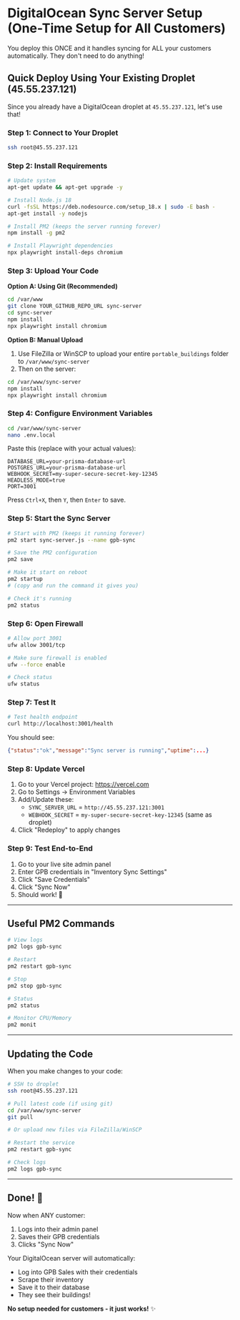 # DigitalOcean Sync Server Setup (One-Time Setup for All Customers)

You deploy this ONCE and it handles syncing for ALL your customers automatically. They don't need to do anything!

## Quick Deploy Using Your Existing Droplet (45.55.237.121)

Since you already have a DigitalOcean droplet at `45.55.237.121`, let's use that!

### Step 1: Connect to Your Droplet

```bash
ssh root@45.55.237.121
```

### Step 2: Install Requirements

```bash
# Update system
apt-get update && apt-get upgrade -y

# Install Node.js 18
curl -fsSL https://deb.nodesource.com/setup_18.x | sudo -E bash -
apt-get install -y nodejs

# Install PM2 (keeps the server running forever)
npm install -g pm2

# Install Playwright dependencies
npx playwright install-deps chromium
```

### Step 3: Upload Your Code

**Option A: Using Git (Recommended)**
```bash
cd /var/www
git clone YOUR_GITHUB_REPO_URL sync-server
cd sync-server
npm install
npx playwright install chromium
```

**Option B: Manual Upload**
1. Use FileZilla or WinSCP to upload your entire `portable_buildings` folder to `/var/www/sync-server`
2. Then on the server:
```bash
cd /var/www/sync-server
npm install
npx playwright install chromium
```

### Step 4: Configure Environment Variables

```bash
cd /var/www/sync-server
nano .env.local
```

Paste this (replace with your actual values):
```env
DATABASE_URL=your-prisma-database-url
POSTGRES_URL=your-prisma-database-url
WEBHOOK_SECRET=my-super-secure-secret-key-12345
HEADLESS_MODE=true
PORT=3001
```

Press `Ctrl+X`, then `Y`, then `Enter` to save.

### Step 5: Start the Sync Server

```bash
# Start with PM2 (keeps it running forever)
pm2 start sync-server.js --name gpb-sync

# Save the PM2 configuration
pm2 save

# Make it start on reboot
pm2 startup
# (copy and run the command it gives you)

# Check it's running
pm2 status
```

### Step 6: Open Firewall

```bash
# Allow port 3001
ufw allow 3001/tcp

# Make sure firewall is enabled
ufw --force enable

# Check status
ufw status
```

### Step 7: Test It

```bash
# Test health endpoint
curl http://localhost:3001/health
```

You should see:
```json
{"status":"ok","message":"Sync server is running","uptime":...}
```

### Step 8: Update Vercel

1. Go to your Vercel project: https://vercel.com
2. Go to Settings → Environment Variables
3. Add/Update these:
   - `SYNC_SERVER_URL` = `http://45.55.237.121:3001`
   - `WEBHOOK_SECRET` = `my-super-secure-secret-key-12345` (same as droplet)
4. Click "Redeploy" to apply changes

### Step 9: Test End-to-End

1. Go to your live site admin panel
2. Enter GPB credentials in "Inventory Sync Settings"
3. Click "Save Credentials"
4. Click "Sync Now"
5. Should work! 🎉

---

## Useful PM2 Commands

```bash
# View logs
pm2 logs gpb-sync

# Restart
pm2 restart gpb-sync

# Stop
pm2 stop gpb-sync

# Status
pm2 status

# Monitor CPU/Memory
pm2 monit
```

---

## Updating the Code

When you make changes to your code:

```bash
# SSH to droplet
ssh root@45.55.237.121

# Pull latest code (if using git)
cd /var/www/sync-server
git pull

# Or upload new files via FileZilla/WinSCP

# Restart the service
pm2 restart gpb-sync

# Check logs
pm2 logs gpb-sync
```

---

## Done! 🎉

Now when ANY customer:
1. Logs into their admin panel
2. Saves their GPB credentials
3. Clicks "Sync Now"

Your DigitalOcean server will automatically:
- Log into GPB Sales with their credentials
- Scrape their inventory
- Save it to their database
- They see their buildings!

**No setup needed for customers - it just works!** ✨
